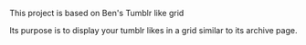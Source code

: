 This project is based on Ben's Tumblr like grid

Its purpose is to display your tumblr likes in a grid similar to its archive page.
